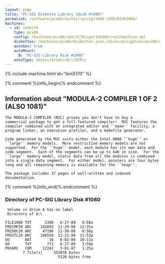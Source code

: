 ```yaml
---
layout: page
title: "PC-SIG Diskette Library (Disk #1080)"
permalink: /software/pcx86/sw/misc/pcsig/1000-1999/DISK1080/
machines:
  - id: ibm5170
    type: pcx86
    config: /machines/pcx86/ibm/5170/cga/1024kb/rev3/machine.xml
    diskettes: /machines/pcx86/diskettes.json,/disks/pcsigdisks/pcx86/diskettes.json
    autoGen: true
    autoMount:
      B: "PC-SIG Library Disk #1080"
    autoType: $date\r$time\rB:\rDIR\r
---
```


{% include machine.html id="ibm5170" %}

{% comment %}info_begin{% endcomment %}

## Information about "MODULA-2 COMPILER 1 OF 2 (ALSO 1081)"

    The MODULA-2 COMPILER (M2C) proves you don't have to buy a
    commercial package to get a full-featured compiler!  M2C features the
    compiler combined with an integrated editor and ``make'' facility, a
    program linker, an execution profiler, and a makefile generator.
    
    Code generated by the M2C suits either the Intel 8086 ``huge'' or
    ``large'' memory models.  More restrictive memory models are not
    supported.  For the ``huge'' model, each module has its own data and
    code segment.  Each of the segments can be up to 64K in size.  For the
    ``large'' memory model, static data from all the modules is combined
    into a single data segment.  For either model, pointers are four bytes
    long and all remaining memory is available for the ``heap''.
    
    The package includes 37 pages of well-written and indexed
    documentation.
{% comment %}info_end{% endcomment %}


### Directory of PC-SIG Library Disk #1080

     Volume in drive A has no label
     Directory of A:\

    FILE1080 TXT      1388   6-27-89   9:58a
    FM2CMP20 ARC    182893  11-29-88  12:35a
    FM2DOC20 ARC     47196  11-30-88   8:56p
    FM2UTL20 ARC    108550  11-21-88  11:53p
    GO       BAT        38   6-02-88  10:11a
    GO       TXT       771   6-27-89   3:59p
    PKXARC   COM     12242   3-01-87   1:25a
            7 file(s)     353078 bytes
                            5120 bytes free
